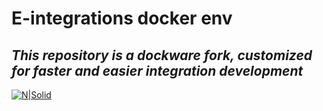 # E-integrations docker env

## _This repository is a dockware fork, customized for faster and easier integration development_

[![N|Solid](https://logeecom.com/wp-content/uploads/2016/09/logo-original.png)](https://logeecom.com/)
